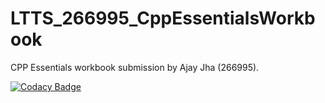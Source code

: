# LTTS_266995_CppEssentialsWorkbook
CPP Essentials workbook submission by Ajay Jha (266995).

[![Codacy Badge](https://app.codacy.com/project/badge/Grade/99a69eaa169d4df3b6b2bc755545ee54)](https://www.codacy.com/gh/ajayjha5899/LTTS_266995_CppEssentialsWorkbook/dashboard?utm_source=github.com&amp;utm_medium=referral&amp;utm_content=ajayjha5899/LTTS_266995_CppEssentialsWorkbook&amp;utm_campaign=Badge_Grade)
